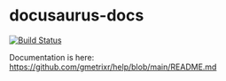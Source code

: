 # docusaurus-docs

[![Build Status](https://drone-xr.gmetri.io/api/badges/gmetrixr/docs/status.svg)](https://drone-xr.gmetri.io/gmetrixr/docs)

Documentation is here: https://github.com/gmetrixr/help/blob/main/README.md

